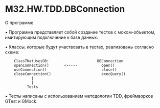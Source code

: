# M32.HW.TDD.DBConnection
О программе

• Программа представляет собой создание тестов с моком-объектом, имитирующим подключение к базе данных.

• Классы, которые будут участвовать в тестах, реализованы согласно схеме:
   
        ClassThatUsesDB:                      DBConnection
        openConnection()       <-----           open()
        useConnection()                         close()
        closeConnection()                       execQuery()
                |
                |
              Tests
    
 • Тесты написаны с использованием методологии TDD, фреймворков GTest и GMock.
